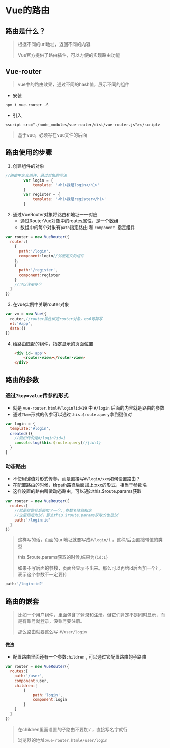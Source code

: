 # Vue的路由

## 路由是什么？

> 根据不同的url地址，返回不同的内容
>
> Vue官方提供了路由插件，可以方便的实现路由功能

## Vue-router

> vue中的路由效果，通过不同的hash值，展示不同的组件

- 安装

`npm i vue-router -S`

- 引入

`<script src="./node_modules/vue-router/dist/vue-router.js"></script>`

> 基于vue，必须写在vue文件的后面

## 路由使用的步骤

1. 创建组件的对象

```js
//路由中定义组件，通过对象的写法
		var login = {
            template: '<h1>我是login</h1>'
        }
        var register = {
            template: '<h1>我是register</h1>'
        }
```

2. 通过VueRouter对象将路由和地址一一对应
   - 通过RouterVue对象中的routes属性，是一个数组
   - 数组中的每个对象有`path`指定路由 和 `component `指定组件


```js
var router = new VueRouter({
  router:[
    {
      path:'/login',
      component:login//外面定义的组件
    },
    {
      path:'/register',
      component:register
    }
    //可以注册多个
  ]
})
```

3. 在vue实例中关联router对象

```js
var vm = new Vue({
  router,//router属性绑定router对象，es6可简写
  el:'#app',
  data:{}
})
```

4. 给路由匹配的组件，指定显示的页面位置

```html
    <div id='app'>
        <router-view></router-view>
    </div>
```

## 路由的参数

### 通过`?key=value`传参的形式

- 就是 `vue-router.html#/login?id=19` 中 `#/login` 后面的内容就是路由的参数
- 通过`?k=v`形式的传参可以通过`this.$route.query`拿到键值对

```js
var login = {
  template:'#login',
  created(){
    //假如传的是#/login?id=1
    console.log(this.$route.query)//{id:1}
  }
}
```

### 动态路由

- 不使用键值对形式传参，而是直接写`#/login/xxx`如何设置路由？
- 在配置路由的时候，给path路径后面加上:xxx的形式，相当于参数名
- 这样设置的路由叫做动态路由，可以通过this.$route.params获取

```js
var router = new VueRouter({
  routes:[
    //就是给路径后面加了一个:,参数名随意指定
    //这里指定为id，那么this.$route.params获取的也是id
    path:'/login:id'
  ]
})
```

> 这样写的话，页面的url地址就要写成`#/login/1` ，这种/后面直接带值的类型
>
> this.$route.params获取的时候,结果为`{id:1}`
>
> 如果不写后面的参数，页面会显示不出来。那么可以再给id后面加一个`?` ，表示这个参数不一定要传

```js
path:'/login:id?'
```

## 路由的嵌套

> 比如一个用户组件，里面包含了登录和注册。但它们肯定不是同时显示，而是有账号就登录，没账号要注册。
>
> 那么路由就要这么写 `#/user/login` 

#### 做法

- 配置路由里面还有一个参数`children` , 可以通过它配置路由的子路由

```js
var router = new VueRouter({
  routes:[
    path:'/user',
    component:user,
    children:[
    	{
    		path:'login',
    		component:login
    	}
  	]
  ]
})
```

>  在children里面设置的子路由不要加`/` ，直接写名字就行
>
> 浏览器的地址:`vue-router.html#/user/login` 













